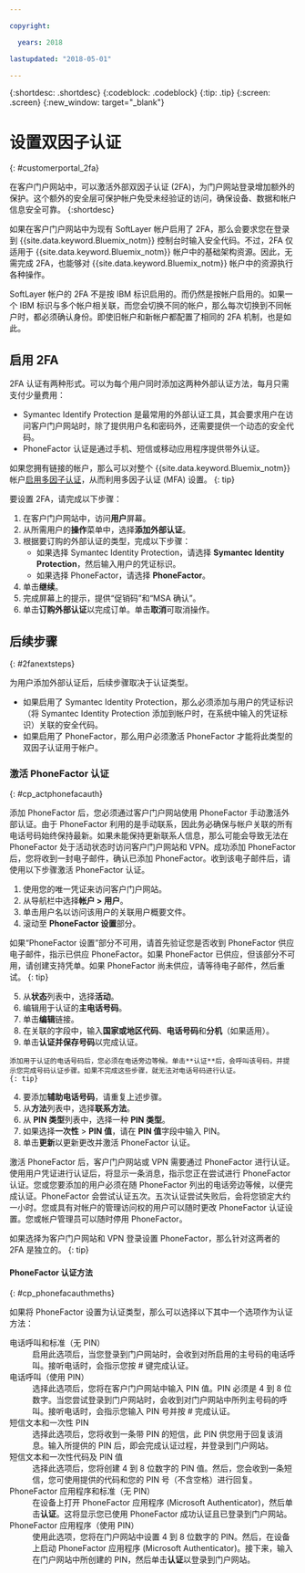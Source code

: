 ```yaml
---

copyright:

  years: 2018

lastupdated: "2018-05-01"

---
```


{:shortdesc: .shortdesc}
{:codeblock: .codeblock}
{:tip: .tip}
{:screen: .screen}
{:new_window: target="_blank"}


# 设置双因子认证
{: #customerportal_2fa}

在客户门户网站中，可以激活外部双因子认证 (2FA)，为门户网站登录增加额外的保护。这个额外的安全层可保护帐户免受未经验证的访问，确保设备、数据和帐户信息安全可靠。
{:shortdesc}

如果在客户门户网站中为现有 SoftLayer 帐户启用了 2FA，那么会要求您在登录到 {{site.data.keyword.Bluemix_notm}} 控制台时输入安全代码。不过，2FA 仅适用于 {{site.data.keyword.Bluemix_notm}} 帐户中的基础架构资源。因此，无需完成 2FA，也能够对 {{site.data.keyword.Bluemix_notm}} 帐户中的资源执行各种操作。

SoftLayer 帐户的 2FA 不是按 IBM 标识启用的。而仍然是按帐户启用的。如果一个 IBM 标识与多个帐户相关联，而您会切换不同的帐户，那么每次切换到不同帐户时，都必须确认身份。即使旧帐户和新帐户都配置了相同的 2FA 机制，也是如此。

## 启用 2FA

2FA 认证有两种形式。可以为每个用户同时添加这两种外部认证方法，每月只需支付少量费用：

* Symantec Identify Protection 是最常用的外部认证工具，其会要求用户在访问客户门户网站时，除了提供用户名和密码外，还需要提供一个动态的安全代码。
* PhoneFactor 认证是通过手机、短信或移动应用程序提供带外认证。

 如果您拥有链接的帐户，那么可以对整个 {{site.data.keyword.Bluemix_notm}} 帐户[启用多因子认证](/docs/iam/mfa.html)，从而利用多因子认证 (MFA) 设置。
 {: tip}

要设置 2FA，请完成以下步骤：

1. 在客户门户网站中，访问**用户**屏幕。 
2. 从所需用户的**操作**菜单中，选择**添加外部认证**。
3. 根据要订购的外部认证的类型，完成以下步骤：
    * 如果选择 Symantec Identity Protection，请选择 **Symantec Identity Protection**，然后输入用户的凭证标识。
    * 如果选择 PhoneFactor，请选择 **PhoneFactor**。
4. 单击**继续**。
5. 完成屏幕上的提示，提供“促销码”和“MSA 确认”。
6. 单击**订购外部认证**以完成订单。单击**取消**可取消操作。

## 后续步骤
{: #2fanextsteps}

为用户添加外部认证后，后续步骤取决于认证类型。
* 如果启用了 Symantec Identity Protection，那么必须添加与用户的凭证标识（将 Symantec Identity Protection 添加到帐户时，在系统中输入的凭证标识）关联的安全代码。
* 如果启用了 PhoneFactor，那么用户必须激活 PhoneFactor 才能将此类型的双因子认证用于帐户。

### 激活 PhoneFactor 认证
{: #cp_actphonefacauth}

添加 PhoneFactor 后，您必须通过客户门户网站使用 PhoneFactor 手动激活外部认证。由于 PhoneFactor 利用的是手动联系，因此务必确保与帐户关联的所有电话号码始终保持最新。如果未能保持更新联系人信息，那么可能会导致无法在 PhoneFactor 处于活动状态时访问客户门户网站和 VPN。成功添加 PhoneFactor 后，您将收到一封电子邮件，确认已添加 PhoneFactor。收到该电子邮件后，请使用以下步骤激活 PhoneFactor 认证。

1. 使用您的唯一凭证来访问客户门户网站。
2. 从导航栏中选择**帐户 > 用户**。
3. 单击用户名以访问该用户的关联用户概要文件。
4. 滚动至 **PhoneFactor 设置**部分。

  如果“PhoneFactor 设置”部分不可用，请首先验证您是否收到 PhoneFactor 供应电子邮件，指示已供应 PhoneFactor。如果 PhoneFactor 已供应，但该部分不可用，请创建支持凭单。如果 PhoneFactor 尚未供应，请等待电子邮件，然后重试。
  {: tip}

5. 从**状态**列表中，选择**活动**。
6. 编辑用于认证的**主电话号码**。
  1. 单击**编辑**链接。
  2. 在关联的字段中，输入**国家或地区代码**、**电话号码**和**分机**（如果适用）。
  3. 单击**认证并保存号码**以完成认证。

    添加用于认证的电话号码后，您必须在电话旁边等候。单击**认证**后，会呼叫该号码，并提示您完成号码认证步骤。如果不完成这些步骤，就无法对电话号码进行认证。
    {: tip}

  4. 要添加**辅助电话号码**，请重复上述步骤。
7. 从**方法**列表中，选择**联系方法**。
8. 从 **PIN 类型**列表中，选择一种 **PIN 类型**。
9. 如果选择**一次性** > **PIN 值**，请在 **PIN 值**字段中输入 PIN。
10. 单击**更新**以更新更改并激活 PhoneFactor 认证。

激活 PhoneFactor 后，客户门户网站或 VPN 需要通过 PhoneFactor 进行认证。使用用户凭证进行认证后，将显示一条消息，指示您正在尝试进行 PhoneFactor 认证。您或您要添加的用户必须在随 PhoneFactor 列出的电话旁边等候，以便完成认证。PhoneFactor 会尝试认证五次。五次认证尝试失败后，会将您锁定大约一小时。您或具有对帐户的管理访问权的用户可以随时更改 PhoneFactor 认证设置。您或帐户管理员可以随时停用 PhoneFactor。

 如果选择为客户门户网站和 VPN 登录设置 PhoneFactor，那么针对这两者的 2FA 是独立的。
 {: tip}

#### PhoneFactor 认证方法
{: #cp_phonefacauthmeths}

如果将 PhoneFactor 设置为认证类型，那么可以选择以下其中一个选项作为认证方法：

<dl>
<dt>电话呼叫和标准（无 PIN）</dt>
<dd>启用此选项后，当您登录到门户网站时，会收到对所启用的主号码的电话呼叫。接听电话时，会指示您按 # 键完成认证。</dd>
<dt>电话呼叫（使用 PIN）</dt>
<dd>选择此选项后，您将在客户门户网站中输入 PIN 值。PIN 必须是 4 到 8 位数字。当您尝试登录到门户网站时，会收到对门户网站中所列主号码的呼叫。接听电话时，会指示您输入 PIN 号并按 # 完成认证。</dd>
<dt>短信文本和一次性 PIN</dt>
<dd>选择此选项后，您将收到一条带 PIN 的短信，此 PIN 供您用于回复该消息。输入所提供的 PIN 后，即会完成认证过程，并登录到门户网站。</dd>
<dt>短信文本和一次性代码及 PIN 值</dt>
<dd>选择此选项后，您将创建 4 到 8 位数字的 PIN 值。然后，您会收到一条短信，您可使用提供的代码和您的 PIN 号（不含空格）进行回复。</dd>
<dt>PhoneFactor 应用程序和标准（无 PIN）</dt>
<dd>在设备上打开 PhoneFactor 应用程序 (Microsoft Authenticator)，然后单击<strong>认证</strong>。这将显示您已使用 PhoneFactor 成功认证且已登录到门户网站。</dd>
<dt>PhoneFactor 应用程序（使用 PIN）</dt>
<dd>使用此选项，您将在门户网站中设置 4 到 8 位数字的 PIN。然后，在设备上启动 PhoneFactor 应用程序 (Microsoft Authenticator)。接下来，输入在门户网站中所创建的 PIN，然后单击<strong>认证</strong>以登录到门户网站。</dd>
</dl>
